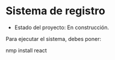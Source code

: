 <h1> Sistema de registro</h1>

- Estado del proyecto: En construcción.

Para ejecutar el sistema, debes poner:

 nmp install react
